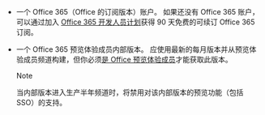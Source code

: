 * 一个 Office 365（Office 的订阅版本）账户。 如果还没有 Office 365 账户，可以通过加入 [Office 365 开发人员计划](https://developer.microsoft.com/office/dev-program)获得 90 天免费的可续订 Office 365 订阅。 

* 一个 Office 365 预览体验成员内部版本。 应使用最新的每月版本并从预览体验成员频道构建，但你必须[是 Office 预览体验成员](https://products.office.com/office-insider?tab=tab-1)才能获取此版本。 

    > [!NOTE]
    > 当内部版本进入生产半年频道时，将禁用对该内部版本的预览功能（包括 SSO）的支持。
